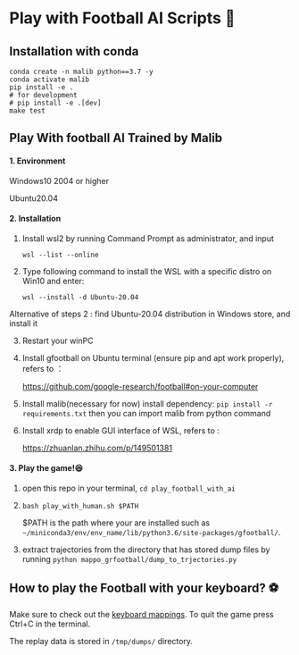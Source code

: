 # Play with Football AI Scripts :notebook_with_decorative_cover:

## Installation with conda

```shell
conda create -n malib python==3.7 -y
conda activate malib
pip install -e .
# for development
# pip install -e .[dev]
make test
```

## Play With football AI Trained by Malib

#### 1. Environment 

Windows10 2004 or higher 

Ubuntu20.04 

#### 2. Installation

1. Install wsl2 by running Command Prompt as administrator, and input

   `wsl --list --online` 

2. Type following command  to install the WSL with a specific distro on Win10 and enter:

   `wsl --install -d Ubuntu-20.04`

Alternative of steps 2 :  find Ubuntu-20.04 distribution in  Windows store, and install it

3. Restart your winPC

4. Install gfootball on Ubuntu terminal (ensure pip and apt work properly), refers to ：

   https://github.com/google-research/football#on-your-computer

5. Install malib(necessary for now) 
   install dependency: `pip install -r requirements.txt`
   then you can import malib from python command

6. Install xrdp to enable GUI interface of WSL, refers to :

   https://zhuanlan.zhihu.com/p/149501381

#### 3. Play the game!:satisfied:

1. open this repo in your terminal, `cd play_football_with_ai`

2. `bash play_with_human.sh $PATH`

   $PATH is the path where your <gfootball environment>  are installed such as `~/miniconda3/env/env_name/lib/python3.6/site-packages/gfootball/`.

3. extract trajectories from the directory that has stored dump files by running `python mappo_grfootball/dump_to_trjectories.py`  

## How to play the Football with your keyboard? :soccer:  

Make sure to check out the [keyboard mappings](https://github.com/google-research/football#keyboard-mappings). To quit the game press Ctrl+C in the terminal.
   
The replay data is stored in `/tmp/dumps/` directory. 
